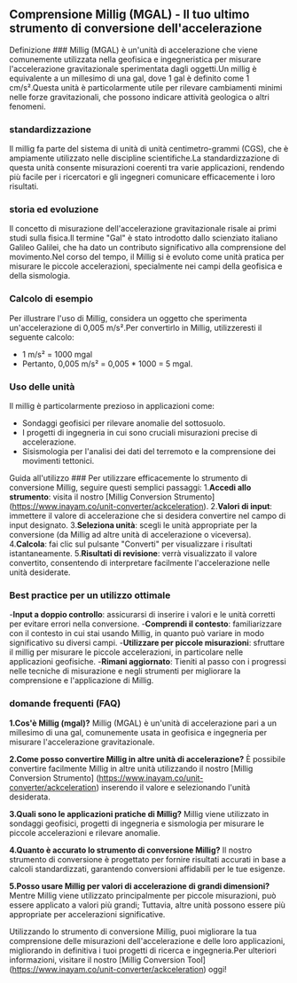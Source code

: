 ## Comprensione Millig (MGAL) - Il tuo ultimo strumento di conversione dell'accelerazione

Definizione ###
Millig (MGAL) è un'unità di accelerazione che viene comunemente utilizzata nella geofisica e ingegneristica per misurare l'accelerazione gravitazionale sperimentata dagli oggetti.Un millig è equivalente a un millesimo di una gal, dove 1 gal è definito come 1 cm/s².Questa unità è particolarmente utile per rilevare cambiamenti minimi nelle forze gravitazionali, che possono indicare attività geologica o altri fenomeni.

### standardizzazione
Il millig fa parte del sistema di unità di unità centimetro-grammi (CGS), che è ampiamente utilizzato nelle discipline scientifiche.La standardizzazione di questa unità consente misurazioni coerenti tra varie applicazioni, rendendo più facile per i ricercatori e gli ingegneri comunicare efficacemente i loro risultati.

### storia ed evoluzione
Il concetto di misurazione dell'accelerazione gravitazionale risale ai primi studi sulla fisica.Il termine "Gal" è stato introdotto dallo scienziato italiano Galileo Galilei, che ha dato un contributo significativo alla comprensione del movimento.Nel corso del tempo, il Millig si è evoluto come unità pratica per misurare le piccole accelerazioni, specialmente nei campi della geofisica e della sismologia.

### Calcolo di esempio
Per illustrare l'uso di Millig, considera un oggetto che sperimenta un'accelerazione di 0,005 m/s².Per convertirlo in Millig, utilizzeresti il ​​seguente calcolo:
- 1 m/s² = 1000 mgal
- Pertanto, 0,005 m/s² = 0,005 * 1000 = 5 mgal.

### Uso delle unità
Il millig è particolarmente prezioso in applicazioni come:
- Sondaggi geofisici per rilevare anomalie del sottosuolo.
- I progetti di ingegneria in cui sono cruciali misurazioni precise di accelerazione.
- Sisismologia per l'analisi dei dati del terremoto e la comprensione dei movimenti tettonici.

Guida all'utilizzo ###
Per utilizzare efficacemente lo strumento di conversione Millig, seguire questi semplici passaggi:
1.**Accedi allo strumento**: visita il nostro [Millig Conversion Strumento] (https://www.inayam.co/unit-converter/ackceleration).
2.**Valori di input**: immettere il valore di accelerazione che si desidera convertire nel campo di input designato.
3.**Seleziona unità**: scegli le unità appropriate per la conversione (da Millig ad altre unità di accelerazione o viceversa).
4.**Calcola**: fai clic sul pulsante "Converti" per visualizzare i risultati istantaneamente.
5.**Risultati di revisione**: verrà visualizzato il valore convertito, consentendo di interpretare facilmente l'accelerazione nelle unità desiderate.

### Best practice per un utilizzo ottimale
-**Input a doppio controllo**: assicurarsi di inserire i valori e le unità corretti per evitare errori nella conversione.
-**Comprendi il contesto**: familiarizzare con il contesto in cui stai usando Millig, in quanto può variare in modo significativo su diversi campi.
-**Utilizzare per piccole misurazioni**: sfruttare il millig per misurare le piccole accelerazioni, in particolare nelle applicazioni geofisiche.
-**Rimani aggiornato**: Tieniti al passo con i progressi nelle tecniche di misurazione e negli strumenti per migliorare la comprensione e l'applicazione di Millig.

### domande frequenti (FAQ)

**1.Cos'è Millig (mgal)?**
Millig (MGAL) è un'unità di accelerazione pari a un millesimo di una gal, comunemente usata in geofisica e ingegneria per misurare l'accelerazione gravitazionale.

**2.Come posso convertire Millig in altre unità di accelerazione?**
È possibile convertire facilmente Millig in altre unità utilizzando il nostro [Millig Conversion Strumento] (https://www.inayam.co/unit-converter/ackceleration) inserendo il valore e selezionando l'unità desiderata.

**3.Quali sono le applicazioni pratiche di Millig?**
Millig viene utilizzato in sondaggi geofisici, progetti di ingegneria e sismologia per misurare le piccole accelerazioni e rilevare anomalie.

**4.Quanto è accurato lo strumento di conversione Millig?**
Il nostro strumento di conversione è progettato per fornire risultati accurati in base a calcoli standardizzati, garantendo conversioni affidabili per le tue esigenze.

**5.Posso usare Millig per valori di accelerazione di grandi dimensioni?**
Mentre Millig viene utilizzato principalmente per piccole misurazioni, può essere applicato a valori più grandi; Tuttavia, altre unità possono essere più appropriate per accelerazioni significative.

Utilizzando lo strumento di conversione Millig, puoi migliorare la tua comprensione delle misurazioni dell'accelerazione e delle loro applicazioni, migliorando in definitiva i tuoi progetti di ricerca e ingegneria.Per ulteriori informazioni, visitare il nostro [Millig Conversion Tool] (https://www.inayam.co/unit-converter/ackceleration) oggi!